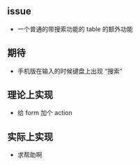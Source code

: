 ## issue

-   一个普通的带搜索功能的 table 的额外功能

## 期待

-   手机版在输入的时候键盘上出现 “搜索”

## 理论上实现

-   给 form 加个 action

## 实际上实现

-   求帮助啊
